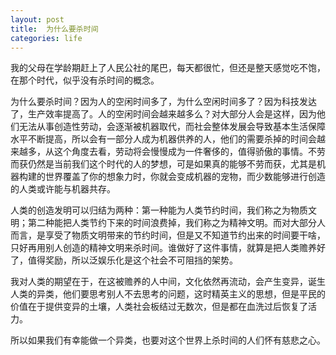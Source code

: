 ```yaml
---
layout: post
title:  为什么要杀时间
categories: life
---
```

我的父母在学龄期赶上了人民公社的尾巴，每天都很忙，但还是整天感觉吃不饱，在那个时代，似乎没有杀时间的概念。

为什么要杀时间？因为人的空闲时间多了，为什么空闲时间多了？因为科技发达了，生产效率提高了。人的空闲时间会越来越多么？对大部分人会是这样，因为他们无法从事创造性劳动，会逐渐被机器取代，而社会整体发展会导致基本生活保障水平不断提高，所以会有一部分人成为机器供养的人，他们的需要杀掉的时间会越来越多，从这个角度去看，劳动将会慢慢成为一件奢侈的，值得骄傲的事情。不劳而获仍然是当前我们这个时代的人的梦想，可是如果真的能够不劳而获，尤其是机器构建的世界覆盖了你的想象力时，你就会变成机器的宠物，而少数能够进行创造的人类或许能与机器共存。

人类的创造发明可以归结为两种：第一种能为人类节约时间，我们称之为物质文明；第二种能把人类节约下来的时间浪费掉，我们称之为精神文明。而对大部分人而言，是享受了物质文明带来的节约时间，但是又不知道节约出来的时间要干啥，只好再用别人创造的精神文明来杀时间。谁做好了这件事情，就算是把人类赡养好了，值得奖励，所以泛娱乐化是这个社会不可阻挡的架势。

我对人类的期望在于，在这被赡养的人中间，文化依然再流动，会产生变异，诞生人类的异类，他们要思考别人不去思考的问题，这时精英主义的思想，但是平民的价值在于提供变异的土壤，人类社会板结过无数次，但是都在血洗过后恢复了活力。

所以如果我们有幸能做一个异类，也要对这个世界上杀时间的人们怀有慈悲之心。